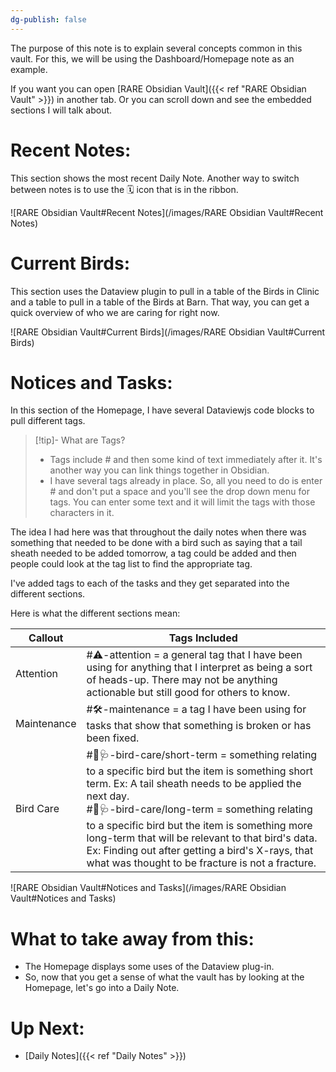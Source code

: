 ```yaml
---
dg-publish: false
---
```


The purpose of this note is to explain several concepts common in this vault. For this, we will be using the Dashboard/Homepage note as an example.

If you want you can open [RARE Obsidian Vault]({{< ref "RARE Obsidian Vault" >}}) in another tab. Or you can scroll down and see the embedded sections I will talk about.

# Recent Notes:

This section shows the most recent Daily Note.
Another way to switch between notes is to use the 🗓️ icon that is in the ribbon.

![RARE Obsidian Vault#Recent Notes](/images/RARE Obsidian Vault#Recent Notes)

# Current Birds:

This section uses the Dataview plugin to pull in a table of the Birds in Clinic and a table to pull in a table of the Birds at Barn. That way, you can get a quick overview of who we are caring for right now.

![RARE Obsidian Vault#Current Birds](/images/RARE Obsidian Vault#Current Birds)

# Notices and Tasks:
In this section of the Homepage, I have several Dataviewjs code blocks to pull different tags.

> [!tip]- What are Tags?
> - Tags include # and then some kind of text immediately after it. It's another way you can link things together in Obsidian.
> - I have several tags already in place. So, all you need to do is enter # and don't put a space and you'll see the drop down menu for tags. You can enter some text and it will limit the tags with those characters in it.

The idea I had here was that throughout the daily notes when there was something that needed to be done with a bird such as saying that a tail sheath needed to be added tomorrow, a tag could be added and then people could look at the tag list to find the appropriate tag.

I've added tags to each of the tasks and they get separated into the different sections.

Here is what the different sections mean:

| Callout     | Tags Included                                                                                                                                                                                                                                                                                                                                                                                                                   |
| ----------- | ------------------------------------------------------------------------------------------------------------------------------------------------------------------------------------------------------------------------------------------------------------------------------------------------------------------------------------------------------------------------------------------------------------------------------- |
| Attention   | #⚠️-attention = a general tag that I have been using for anything that I interpret as being a sort of heads-up. There may not be anything actionable but still good for others to know.                                                                                                                                                                                                                                         |
| Maintenance | #🛠️-maintenance  = a tag I have been using for tasks that show that something is broken or has been fixed.                                                                                                                                                                                                                                                                                                                     |
| Bird Care   | #🦅🩺-bird-care/short-term  = something relating to a specific bird but the item is something short term. Ex: A tail sheath needs to be applied the next day. <br>#🦅🩺-bird-care/long-term  = something relating to a specific bird but the item is something more long-term that will be relevant to that bird's data. Ex: Finding out after getting a bird's X-rays, that what was thought to be fracture is not a fracture. |

![RARE Obsidian Vault#Notices and Tasks](/images/RARE Obsidian Vault#Notices and Tasks)

# What to take away from this:
- The Homepage displays some uses of the Dataview plug-in.
- So, now that you get a sense of what the vault has by looking at the Homepage, let's go into a Daily Note.

# Up Next:
- [Daily Notes]({{< ref "Daily Notes" >}})